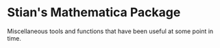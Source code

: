 # Stian's Mathematica Package

Miscellaneous tools and functions that have been useful at some point in time.
